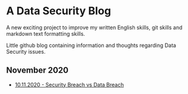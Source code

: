 # A Data Security Blog
A new exciting project to improve my written English skills, git skills and markdown text formatting skills.

Little github blog containing information and thoughts regarding Data Security issues.

## November 2020

* [10.11.2020 - Security Breach vs Data Breach](./10.11.20%20-%20Security%20Breach%20vs%20Data%20Breach/Security%20Breach%20vs%20Data%20Breach.md)
